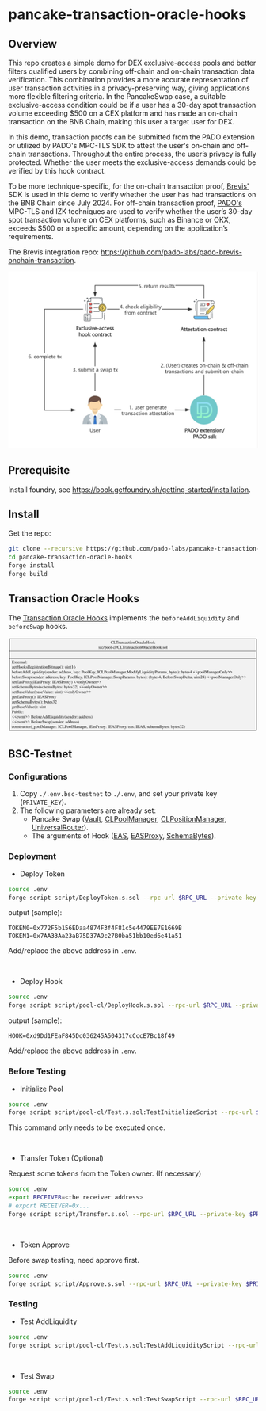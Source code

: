 # pancake-transaction-oracle-hooks

## Overview

This repo creates a simple demo for DEX exclusive-access pools and better filters qualified users by combining off-chain and on-chain transaction data verification. This combination provides a more accurate representation of user transaction activities in a privacy-preserving way, giving applications more flexible filtering criteria. In the PancakeSwap case, a suitable exclusive-access condition could be if a user has a 30-day spot transaction volume exceeding $500 on a CEX platform and has made an on-chain transaction on the BNB Chain, making this user a target user for DEX.

In this demo, transaction proofs can be submitted from the PADO extension or utilized by PADO's MPC-TLS SDK to attest the user's on-chain and off-chain transactions. Throughout the entire process, the user’s privacy is fully protected. Whether the user meets the exclusive-access demands could be verified by this hook contract. 

To be more technique-specific, for the on-chain transaction proof, [Brevis'](https://docs.brevis.network/) SDK is used in this demo to verify whether the user has had transactions on the BNB Chain since July 2024. For off-chain transaction proof, [PADO's](https://padolabs.org) MPC-TLS and IZK techniques are used to verify whether the user’s 30-day spot transaction volume on CEX platforms, such as Binance or OKX, exceeds $500 or a specific amount, depending on the application’s requirements.

The Brevis integration repo: https://github.com/pado-labs/pado-brevis-onchain-transaction.

![image](./docs/pics/process.jpeg)


## Prerequisite

Install foundry, see https://book.getfoundry.sh/getting-started/installation.

## Install

Get the repo:

```sh
git clone --recursive https://github.com/pado-labs/pancake-transaction-oracle-hooks.git
cd pancake-transaction-oracle-hooks
forge install
forge build
```

## Transaction Oracle Hooks

The [Transaction Oracle Hooks](src/pool-cl/volume/CLTransactionOracleHook.solk.sol) implements the `beforeAddLiquidity` and `beforeSwap` hooks.

![Transaction Oracle Hooks Contract](./docs/class/CLTransactionOracleHook.svg)


## BSC-Testnet

### Configurations

1. Copy `./.env.bsc-testnet` to `./.env`, and set your private key (`PRIVATE_KEY`).
2. The following parameters are already set:
   - Pancake Swap ([Vault](https://testnet.bscscan.com/address/0x08F012b8E2f3021db8bd2A896A7F422F4041F131), [CLPoolManager](https://testnet.bscscan.com/address/0x969D90aC74A1a5228b66440f8C8326a8dA47A5F9), [CLPositionManager](https://testnet.bscscan.com/address/0x89A7D45D007077485CB5aE2abFB740b1fe4FF574), [UniversalRouter](https://testnet.bscscan.com/address/0x30067B296Edf5BEbB1CB7b593898794DDF6ab7c5)). 
   - The arguments of Hook ([EAS](https://testnet.bscscan.com/address/0x6c2270298b1e6046898a322acB3Cbad6F99f7CBD), [EASProxy](https://testnet.bscscan.com/address/0x620e84546d71A775A82491e1e527292e94a7165A), [SchemaBytes](https://testnet.bascan.io/schema/0x5f868b117fd34565f3626396ba91ef0c9a607a0e406972655c5137c6d4291af9)).


### Deployment


- Deploy Token


```sh
source .env
forge script script/DeployToken.s.sol --rpc-url $RPC_URL --private-key $PRIVATE_KEY --broadcast
```

output (sample):

```log
TOKEN0=0x772F5b156EDaa4874F3f4F81c5e4479EE7E1669B
TOKEN1=0x7AA33Aa23aB75D37A9c27B0ba51bb10ed6e41a51
```

Add/replace the above address in `.env`.

<br/>

- Deploy Hook

```sh
source .env
forge script script/pool-cl/DeployHook.s.sol --rpc-url $RPC_URL --private-key $PRIVATE_KEY --broadcast
```

output (sample):

```log
HOOK=0xd9Dd1FEaF845Dd036245A504317cCccE7Bc18f49
```

Add/replace the above address in `.env`.


### Before Testing

- Initialize Pool

```sh
source .env
forge script script/pool-cl/Test.s.sol:TestInitializeScript --rpc-url $RPC_URL --private-key $PRIVATE_KEY --broadcast
```

This command only needs to be executed once.

<br/>

- Transfer Token (Optional)

Request some tokens from the Token owner. (If necessary)

```sh
source .env
export RECEIVER=<the receiver address>
# export RECEIVER=0x...
forge script script/Transfer.s.sol --rpc-url $RPC_URL --private-key $PRIVATE_KEY --broadcast
```

<br/>

- Token Approve

Before swap testing, need approve first.

```sh
source .env
forge script script/Approve.s.sol --rpc-url $RPC_URL --private-key $PRIVATE_KEY --broadcast
```

### Testing

- Test AddLiquidity

```sh
source .env
forge script script/pool-cl/Test.s.sol:TestAddLiquidityScript --rpc-url $RPC_URL --private-key $PRIVATE_KEY --broadcast
```

<br/>

- Test Swap

```sh
source .env
forge script script/pool-cl/Test.s.sol:TestSwapScript --rpc-url $RPC_URL --private-key $PRIVATE_KEY --broadcast
```
